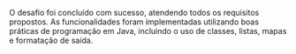 O desafio foi concluído com sucesso, atendendo todos os requisitos propostos. As funcionalidades foram implementadas utilizando boas práticas de programação em Java, incluindo o uso de classes, listas, mapas e formatação de saída.
